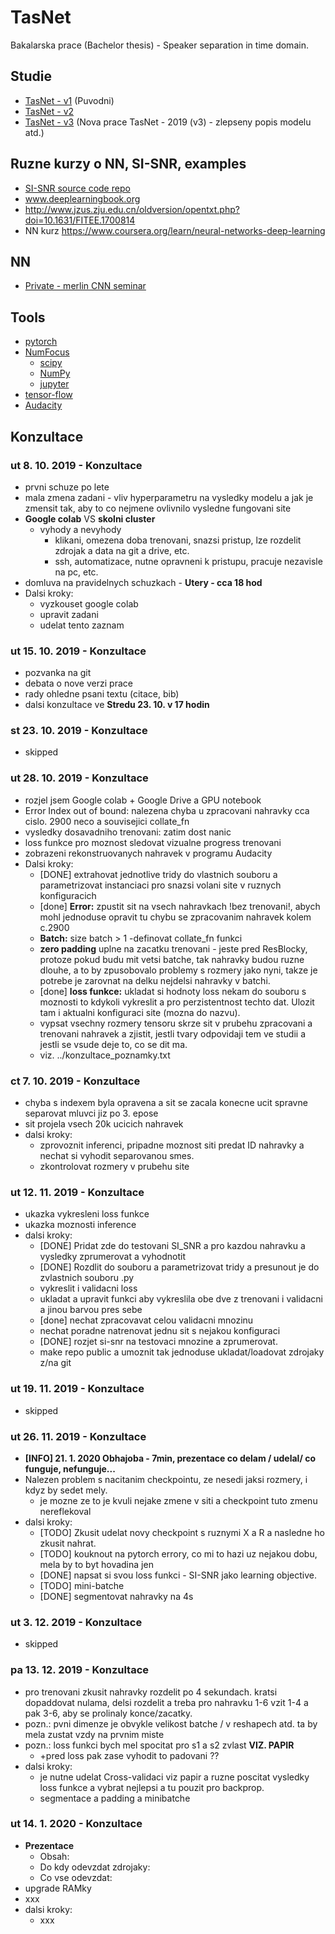 # TasNet
Bakalarska prace (Bachelor thesis) - Speaker separation in time domain.

## Studie
- [TasNet - v1](https://arxiv.org/abs/1809.07454v1) (Puvodni)
- [TasNet - v2](https://arxiv.org/abs/1809.07454v2)
- [TasNet - v3](https://arxiv.org/abs/1809.07454) (Nova prace TasNet - 2019 (v3) - zlepseny popis modelu atd.)

## Ruzne kurzy o NN, SI-SNR, examples
- [SI-SNR source code repo](https://github.com/craffel/mir_eval/blob/master/mir_eval/separation.py)
- www.deeplearningbook.org
- http://www.jzus.zju.edu.cn/oldversion/opentxt.php?doi=10.1631/FITEE.1700814
- NN kurz https://www.coursera.org/learn/neural-networks-deep-learning

## NN
- [Private - merlin CNN seminar](https://merlin.fit.vutbr.cz/wiki/index.php/CNN_semin%C3%A1%C5%99)

## Tools
- [pytorch](https://pytorch.org/)
- [NumFocus](https://numfocus.org/sponsored-projects)
    - [scipy](https://www.scipy.org/)
    - [NumPy](https://numpy.org/devdocs/user/quickstart.html)
    - [jupyter](https://jupyter.org)
- [tensor-flow](https://www.tensorflow.org/)
- [Audacity]()

## Konzultace
### ut 8. 10. 2019 - Konzultace
- prvni schuze po lete
- mala zmena zadani - vliv hyperparametru na vysledky modelu a jak je zmensit tak, aby to co nejmene ovlivnilo vysledne fungovani site
- **Google colab** VS **skolni cluster**
  - vyhody a nevyhody
    - klikani, omezena doba trenovani, snazsi pristup, lze rozdelit zdrojak a data na git a drive, etc.
    - ssh, automatizace, nutne opravneni k pristupu, pracuje nezavisle na pc, etc.
- domluva na pravidelnych schuzkach - **Utery - cca 18 hod**
- Dalsi kroky:
  - vyzkouset google colab
  - upravit zadani
  - udelat tento zaznam

### ut 15. 10. 2019 - Konzultace
- pozvanka na git
- debata o nove verzi prace
- rady ohledne psani textu (citace, bib)
- dalsi konzultace ve **Stredu 23. 10. v 17 hodin**

### st 23. 10. 2019 - Konzultace
- skipped

### ut 28. 10. 2019 - Konzultace
- rozjel jsem Google colab + Google Drive a GPU notebook
- Error Index out of bound: nalezena chyba u zpracovani nahravky cca cislo. 2900 neco a souvisejici collate_fn
- vysledky dosavadniho trenovani: zatim dost nanic
- loss funkce pro moznost sledovat vizualne progress trenovani
- zobrazeni rekonstruovanych nahravek v programu Audacity
- Dalsi kroky:
    - [DONE] extrahovat jednotlive tridy do vlastnich souboru a parametrizovat instanciaci pro snazsi volani site v ruznych konfiguracich
    - [done] **Error:** zpustit sit na vsech nahravkach !bez trenovani!, abych mohl jednoduse opravit tu chybu se zpracovanim nahravek kolem c.2900
    - **Batch:** size batch > 1 -definovat collate_fn funkci
    - **zero padding** uplne na zacatku trenovani - jeste pred ResBlocky, protoze pokud budu mit vetsi batche, tak nahravky budou ruzne dlouhe, a to by zpusobovalo problemy s rozmery jako nyni, takze je potrebe je zarovnat na delku nejdelsi nahravky v batchi.
    - [done] **loss funkce:** ukladat si hodnoty loss nekam do souboru s moznosti to kdykoli vykreslit a pro perzistentnost techto dat. Ulozit tam i aktualni konfiguraci site (mozna do nazvu).
    - vypsat vsechny rozmery tensoru skrze sit v prubehu zpracovani a trenovani nahravek a zjistit, jestli tvary odpovidaji tem ve studii a jestli se vsude deje to, co se dit ma.
    - viz. ../konzultace_poznamky.txt

### ct 7. 10. 2019 - Konzultace
- chyba s indexem byla opravena a sit se zacala konecne ucit spravne separovat mluvci jiz po 3. epose
- sit projela vsech 20k ucicich nahravek
- dalsi kroky:
    - zprovoznit inferenci, pripadne moznost siti predat ID nahravky a nechat si vyhodit separovanou smes.
    - zkontrolovat rozmery v prubehu site

### ut 12. 11. 2019 - Konzultace
- ukazka vykresleni loss funkce
- ukazka moznosti inference
- dalsi kroky:
    - [DONE] Pridat zde do testovani SI_SNR  a pro kazdou nahravku a vysledky zprumerovat a vyhodnotit
    - [DONE] Rozdlit do souboru a parametrizovat tridy a presunout je do zvlastnich souboru .py
    - vykreslit i validacni loss
    - ukladat a upravit funkci aby vykreslila obe dve z trenovani i validacni a jinou barvou pres sebe
    - [done] nechat zpracovavat celou validacni mnozinu
    - nechat poradne natrenovat jednu sit s nejakou konfiguraci
    - [DONE] rozjet si-snr na testovaci mnozine a zprumerovat.
    - make repo public a umoznit tak jednoduse ukladat/loadovat zdrojaky z/na git

### ut 19. 11. 2019 - Konzultace
- skipped

### ut 26. 11. 2019 - Konzultace
- **[INFO] 21. 1. 2020 Obhajoba - 7min, prezentace co delam / udelal/ co funguje, nefunguje...**
- Nalezen problem s nacitanim checkpointu, ze nesedi jaksi rozmery, i kdyz by sedet mely.
    - je mozne ze to je kvuli nejake zmene v siti a checkpoint tuto zmenu nereflekoval
- dalsi kroky:
    - [TODO] Zkusit udelat novy checkpoint s ruznymi X a R a nasledne ho zkusit nahrat.
    - [TODO] kouknout na pytorch errory, co mi to hazi uz nejakou dobu, mela by to byt hovadina jen
    - [DONE] napsat si svou loss funkci - SI-SNR jako learning objective.
    - [TODO] mini-batche
    - [DONE] segmentovat nahravky na 4s

### ut 3. 12. 2019 - Konzultace
- skipped

### pa 13. 12. 2019 - Konzultace
- pro trenovani zkusit nahravky rozdelit po  4 sekundach. kratsi dopaddovat nulama, delsi rozdelit a treba pro nahravku 1-6 vzit 1-4 a pak 3-6, aby se prolinaly konce/zacatky.
- pozn.: pvni dimenze je obvykle velikost batche / v reshapech atd. ta by mela zustat vzdy na prvnim miste
- pozn.: loss funkci bych mel spocitat pro s1 a s2 zvlast **VIZ. PAPIR**
    - +pred loss pak zase vyhodit to padovani ??
- dalsi kroky:
    - je nutne udelat Cross-validaci viz papir a ruzne poscitat vysledky loss funkce a vybrat nejlepsi a tu pouzit pro backprop.
    - segmentace a padding a minibatche

### ut 14. 1. 2020 - Konzultace
- **Prezentace**
    - Obsah:
    - Do kdy odevzdat zdrojaky:
    - Co vse odevzdat: 
- upgrade RAMky
- xxx
- dalsi kroky:
    - xxx
